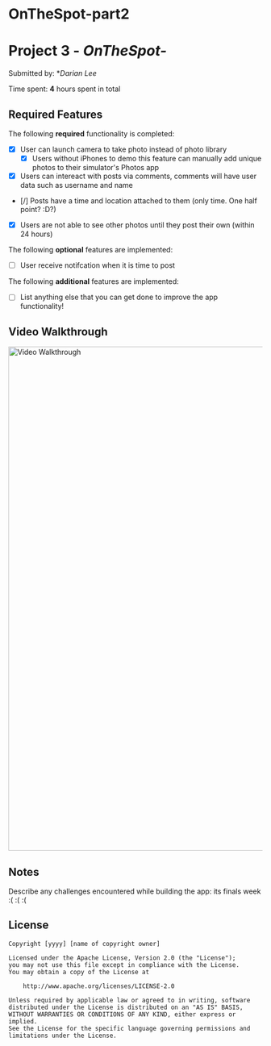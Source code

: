 # OnTheSpot-part2
# Project 3 - *OnTheSpot-*

Submitted by: **Darian Lee*


Time spent: **4** hours spent in total

## Required Features

The following **required** functionality is completed:

- [X] User can launch camera to take photo instead of photo library
  - [X] Users without iPhones to demo this feature can manually add unique photos to their simulator's Photos app
- [X] Users can intereact with posts via comments, comments will have user data such as username and name
- [/] Posts have a time and location attached to them (only time. One half point? :D?)
- [X] Users are not able to see other photos until they post their own (within 24 hours)	
 
The following **optional** features are implemented:

- [ ] User receive notifcation when it is time to post

The following **additional** features are implemented:

- [ ] List anything else that you can get done to improve the app functionality!

## Video Walkthrough
<img src='ffa03fb0-80ea-446e-ae9f-305583ef5ec7.gif' width='1000' alt='Video Walkthrough' />


## Notes

Describe any challenges encountered while building the app:
its finals week :( :( :( 

## License

    Copyright [yyyy] [name of copyright owner]

    Licensed under the Apache License, Version 2.0 (the "License");
    you may not use this file except in compliance with the License.
    You may obtain a copy of the License at

        http://www.apache.org/licenses/LICENSE-2.0

    Unless required by applicable law or agreed to in writing, software
    distributed under the License is distributed on an "AS IS" BASIS,
    WITHOUT WARRANTIES OR CONDITIONS OF ANY KIND, either express or implied.
    See the License for the specific language governing permissions and
    limitations under the License.
